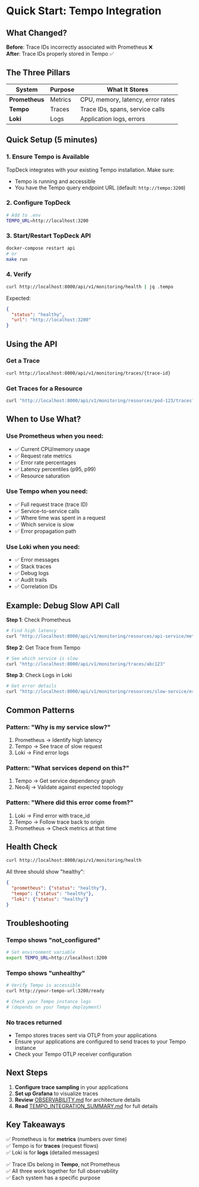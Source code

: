 # Quick Start: Tempo Integration

## What Changed?

**Before**: Trace IDs incorrectly associated with Prometheus ❌  
**After**: Trace IDs properly stored in Tempo ✅

## The Three Pillars

| System | Purpose | What It Stores |
|--------|---------|----------------|
| **Prometheus** | Metrics | CPU, memory, latency, error rates |
| **Tempo** | Traces | Trace IDs, spans, service calls |
| **Loki** | Logs | Application logs, errors |

## Quick Setup (5 minutes)

### 1. Ensure Tempo is Available
TopDeck integrates with your existing Tempo installation. Make sure:
- Tempo is running and accessible
- You have the Tempo query endpoint URL (default: `http://tempo:3200`)

### 2. Configure TopDeck
```bash
# Add to .env
TEMPO_URL=http://localhost:3200
```

### 3. Start/Restart TopDeck API
```bash
docker-compose restart api
# or
make run
```

### 4. Verify
```bash
curl http://localhost:8000/api/v1/monitoring/health | jq .tempo
```

Expected:
```json
{
  "status": "healthy",
  "url": "http://localhost:3200"
}
```

## Using the API

### Get a Trace
```bash
curl http://localhost:8000/api/v1/monitoring/traces/{trace-id}
```

### Get Traces for a Resource
```bash
curl "http://localhost:8000/api/v1/monitoring/resources/pod-123/traces?duration_hours=1&limit=20"
```

## When to Use What?

### Use Prometheus when you need:
- ✅ Current CPU/memory usage
- ✅ Request rate metrics
- ✅ Error rate percentages
- ✅ Latency percentiles (p95, p99)
- ✅ Resource saturation

### Use Tempo when you need:
- ✅ Full request trace (trace ID)
- ✅ Service-to-service calls
- ✅ Where time was spent in a request
- ✅ Which service is slow
- ✅ Error propagation path

### Use Loki when you need:
- ✅ Error messages
- ✅ Stack traces
- ✅ Debug logs
- ✅ Audit trails
- ✅ Correlation IDs

## Example: Debug Slow API Call

**Step 1**: Check Prometheus
```bash
# Find high latency
curl "http://localhost:8000/api/v1/monitoring/resources/api-service/metrics?resource_type=service"
```

**Step 2**: Get Trace from Tempo
```bash
# See which service is slow
curl "http://localhost:8000/api/v1/monitoring/traces/abc123"
```

**Step 3**: Check Logs in Loki
```bash
# Get error details
curl "http://localhost:8000/api/v1/monitoring/resources/slow-service/errors"
```

## Common Patterns

### Pattern: "Why is my service slow?"
1. Prometheus → Identify high latency
2. Tempo → See trace of slow request
3. Loki → Find error logs

### Pattern: "What services depend on this?"
1. Tempo → Get service dependency graph
2. Neo4j → Validate against expected topology

### Pattern: "Where did this error come from?"
1. Loki → Find error with trace_id
2. Tempo → Follow trace back to origin
3. Prometheus → Check metrics at that time

## Health Check

```bash
curl http://localhost:8000/api/v1/monitoring/health
```

All three should show "healthy":
```json
{
  "prometheus": {"status": "healthy"},
  "tempo": {"status": "healthy"},
  "loki": {"status": "healthy"}
}
```

## Troubleshooting

### Tempo shows "not_configured"
```bash
# Set environment variable
export TEMPO_URL=http://localhost:3200
```

### Tempo shows "unhealthy"
```bash
# Verify Tempo is accessible
curl http://your-tempo-url:3200/ready

# Check your Tempo instance logs
# (depends on your Tempo deployment)
```

### No traces returned
- Tempo stores traces sent via OTLP from your applications
- Ensure your applications are configured to send traces to your Tempo instance
- Check your Tempo OTLP receiver configuration

## Next Steps

1. **Configure trace sampling** in your applications
2. **Set up Grafana** to visualize traces
3. **Review** [OBSERVABILITY.md](./OBSERVABILITY.md) for architecture details
4. **Read** [TEMPO_INTEGRATION_SUMMARY.md](./TEMPO_INTEGRATION_SUMMARY.md) for full details

## Key Takeaways

✅ Prometheus is for **metrics** (numbers over time)  
✅ Tempo is for **traces** (request flows)  
✅ Loki is for **logs** (detailed messages)

✅ Trace IDs belong in **Tempo**, not Prometheus  
✅ All three work together for full observability  
✅ Each system has a specific purpose
